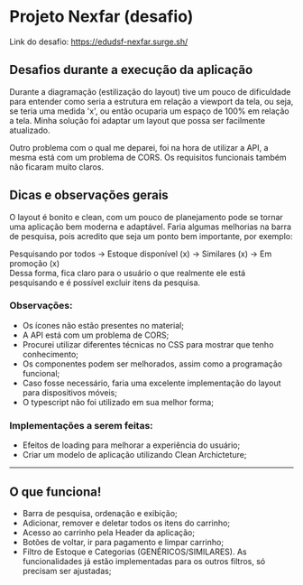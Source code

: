 # Projeto Nexfar (desafio)

Link do desafio:
https://edudsf-nexfar.surge.sh/

## Desafios durante a execução da aplicação

Durante a diagramação (estilização do layout) tive um pouco de dificuldade para entender como seria a estrutura em relação a viewport da tela, ou seja, se teria uma medida 'x', 
ou então ocuparia um espaço de 100% em relação a tela. Minha solução foi adaptar um layout que possa ser facilmente atualizado.

Outro problema com o qual me deparei, foi na hora de utilizar a API, a mesma está com um problema de CORS. Os requisitos funcionais também não ficaram muito claros.

## Dicas e observações gerais

O layout é bonito e clean, com um pouco de planejamento pode se tornar uma aplicação bem moderna e adaptável. Faria algumas melhorias na barra de pesquisa, pois acredito que
seja um ponto bem importante, por exemplo:

Pesquisando por todos -> Estoque disponível (x) -> Similares (x) -> Em promoção (x) <br>
Dessa forma, fica claro para o usuário o que realmente ele está pesquisando e é possível excluir itens da pesquisa.

### Observações:

- Os ícones não estão presentes no material;
- A API está com um problema de CORS;
- Procurei utilizar diferentes técnicas no CSS para mostrar que tenho conhecimento;
- Os componentes podem ser melhorados, assim como a programação funcional;
- Caso fosse necessário, faria uma excelente implementação do layout para dispositivos móveis;
- O typescript não foi utilizado em sua melhor forma;

### Implementações a serem feitas:

- Efeitos de loading para melhorar a experiência do usuário;
- Criar um modelo de aplicação utilizando Clean Archicteture;

********

## O que funciona!

- Barra de pesquisa, ordenação e exibição;
- Adicionar, remover e deletar todos os itens do carrinho;
- Acesso ao carrinho pela Header da aplicação;
- Botões de voltar, ir para pagamento e limpar carrinho;
- Filtro de Estoque e Categorias (GENÉRICOS/SIMILARES). As funcionalidades já estão implementadas para os outros filtros, só precisam ser ajustadas;

